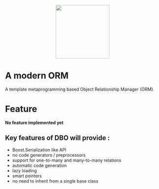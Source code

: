<p align="center">
  <img src="https://repository-images.githubusercontent.com/254842585/4dfa7580-7ffb-11ea-99d0-46b8fe2f4170" height="175" width="auto" />
</p>


# A modern ORM
A template metaprogramming based Object Relationship Manager (ORM).


# Feature

**No feature implemented yet**

## Key features of DBO will provide :
  * Boost.Serialization like API
  * no code generators / preprocessors
  * support for one-to-many and many-to-many relations
  * automatic code generation
  * lazy loading
  * smart pointers
  * no need to inherit from a single base class
